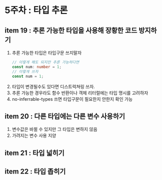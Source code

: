 # 5주차 : 타입 추론

## item 19 : 추론 가능한 타입을 사용해 장황한 코드 방지하기

1. 추론 가능한 타입은 타입구문 쓰지말자
   ```ts
   // 이렇게 해도 되지만 추론 가능하다면
   const num: number = 1;
   // 이렇게 쓰자
   const num = 1;
   ```
2. 타입이 변경될수도 있다면 디스트럭쳐링 쓰자.
3. 추론 가능한 경우라도 함수 반환이나 객체 리터럴에는 타입 명시를 고려하자
4. no-inferrable-types 쓰면 타입구문이 필요한지 안한지 확인 가능

## item 20 : 다른 타입에는 다른 변수 사용하기

1. 변수값은 바뀔 수 있지만 그 타입은 변하지 않음
2. 가려지는 변수 사용 지양

## item 21 : 타입 넓히기

## item 22 : 타입 좁히기

